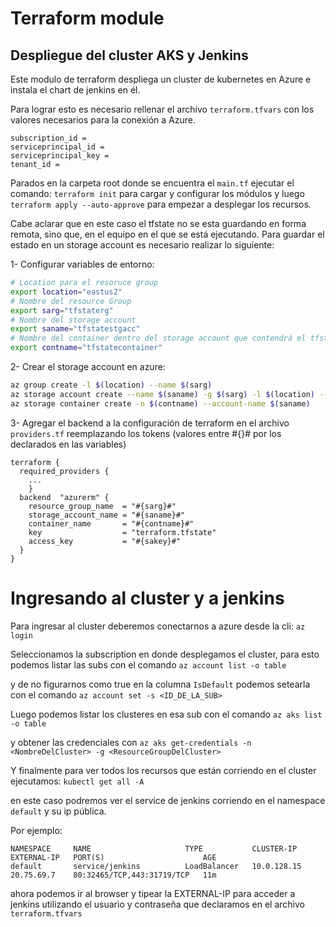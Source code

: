 # Terraform module
## Despliegue del cluster AKS y Jenkins
Este modulo de terraform despliega un cluster de kubernetes en Azure e instala el chart de jenkins en él.

Para lograr esto es necesario rellenar el archivo `terraform.tfvars` con los valores necesarios para la conexión a Azure.
```
subscription_id = 
serviceprincipal_id = 
serviceprincipal_key = 
tenant_id = 
```
Parados en la carpeta root donde se encuentra el `main.tf` ejecutar el comando:
`terraform init`
para cargar y configurar los módulos y luego
`terraform apply --auto-approve`
para empezar a desplegar los recursos.

Cabe aclarar que en este caso el tfstate no se esta guardando en forma remota, sino que, en el equipo en el que se está ejecutando. Para guardar el estado en un storage account es necesario realizar lo siguiente:

1- Configurar variables de entorno:
```bash
# Location para el resoruce group
export location="eastus2"
# Nombre del resource Group
export sarg="tfstaterg"
# Nombre del storage account
export saname="tfstatestgacc"
# Nombre del container dentro del storage account que contendrá el tfstate
export contname="tfstatecontainer"
```
2- Crear el storage account en azure:
```bash
az group create -l $(location) --name $(sarg)
az storage account create --name $(saname) -g $(sarg) -l $(location) --sku "Standard_LRS" 
az storage container create -n $(contname) --account-name $(saname)
```
3- Agregar el backend a la configuración de terraform en el archivo `providers.tf` reemplazando los tokens (valores entre #{}# por los declarados en las variables)
```
terraform {
  required_providers {
    ...
    }
  backend  "azurerm" {
    resource_group_name  = "#{sarg}#"
    storage_account_name = "#{saname}#"
    container_name       = "#{contname}#"
    key                  = "terraform.tfstate"
    access_key           = "#{sakey}#"
  }
}
```
# Ingresando al cluster y a jenkins
Para ingresar al cluster deberemos conectarnos a azure desde la cli:
`az login`

Seleccionamos la subscription en donde desplegamos el cluster, para esto podemos listar las subs con el comando 
`az account list -o table` 

y de no figurarnos como true en la columna `IsDefault` podemos setearla con el comando 
`az account set -s <ID_DE_LA_SUB>`

Luego podemos listar los clusteres en esa sub con el comando 
`az aks list -o table`

y obtener las credenciales con
`az aks get-credentials -n <NombreDelCluster> -g <ResourceGroupDelCluster>`

Y finalmente para ver todos los recursos que están corriendo en el cluster ejecutamos:
`kubectl get all -A`

en este caso podremos ver el service de jenkins corriendo en el namespace `default` y su ip pública.

Por ejemplo:
```
NAMESPACE     NAME                     TYPE           CLUSTER-IP     EXTERNAL-IP   PORT(S)                      AGE
default       service/jenkins          LoadBalancer   10.0.128.15    20.75.69.7    80:32465/TCP,443:31719/TCP   11m
```
ahora podemos ir al browser y tipear la EXTERNAL-IP para acceder a jenkins utilizando el usuario y contraseña que declaramos en el archivo `terraform.tfvars`